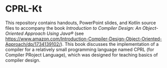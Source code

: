 # CPRL-Kt
This repository contains handouts, PowerPoint slides, and Kotlin source files to accompany the book *Introduction to Compiler Design: An Object-Oriented Approach Using Java&reg;* (see <a href="https://www.amazon.com/Introduction-Compiler-Design-Object-Oriented-Approach/dp/1734139102/">https://www.amazon.com/Introduction-Compiler-Design-Object-Oriented-Approach/dp/1734139102/</a>).  This book discusses the implementation of a compiler for a relatively small programming language named CPRL (for Compiler PRoject Language), which was designed for teaching basics of compiler design.
